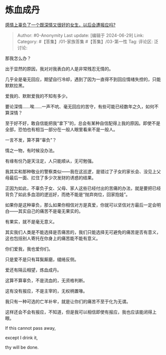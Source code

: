 # 炼血成丹
[感情上辜负了一个既深情又很好的女生，以后会遭报应吗?](https://www.zhihu.com/question/584647371/answer/3545595971)

> Author: #0-Anonymity
> Last update: [编辑于 2024-06-29]
> Link:
> Category: #【答集】/01-家族答集 #【答集】/03-第一性 
> Tag: 
> 评论区:
> 泛讨论:

那我怎么办？

出于显然的原因，我对对我表白的人是非常残忍无情的。

几乎全是毫无回应，期望自行冷却，遇到了因为一直得不到回应情绪失控的，只能默默拉黑。

爱我的、默默爱我的不知有多少。

要论深情……唉……一声不吭、毫无回应的苦守，有些可能已经数年之久，如何不算深情？

至于好不好，敢自信能把我“拿下”的，总会有某种自信配得上我的原因。即使不是全部，恐怕也有相当一部分在一般人眼里看来不是一般人。

一言不发，算不算“辜负”？

情之一物，有时候没办法。

有缘有份乃是天注定，人只能顺从，无可勉强。

我其实和那种敬业的警察类似——我在这巡逻，是错过了子女的家长会、没见上父母最后一面、扛住了多少次发财的诱惑的结果。

正因为如此，不辜负子女、父母、家人这些已经付出的苦痛的办法，就是要把已经背负了如此多血泪的逻巡好，而绝不能是“抛弃岗位，回家抱娃”。

如果你是这种辜负，那么如果你相信对方是真爱，你就可以坚信对方最后一定会明白——其实自己的痛苦不是毫无果实的。

有果实，就不是毫无意义。

其实我们人类是不能选择是否痛苦的，我们只能选择无可避免的痛苦是否有意义，这也包括别人寄托在你身上的痛苦能不能有意义。

你们爱我，我也爱你们。

只是爱不是只有耳鬓厮磨，缱绻反侧。

爱还有隔云相望，炼血成丹。

这算不算辜负，不是流血的，无资格判断。

这有没有报应，不是主宰的，无权柄置喙。

我只有一种可选的亡羊补牢，就是让你们的痛苦不至于化为无谓。

这样还会不会有报应，不知道，但是我可以相信即使有报应，我也应该能闭得上眼。

If this cannot pass away,

except I drink it,

thy will be done.